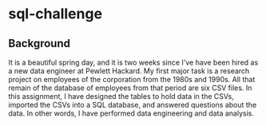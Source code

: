 # sql-challenge


## Background
It is a beautiful spring day, and it is two weeks since I've have been hired as a new data engineer at Pewlett Hackard. My first major task is a research project on employees of the corporation from the 1980s and 1990s. All that remain of the database of employees from that period are six CSV files.
In this assignment, I have designed the tables to hold data in the CSVs, imported the CSVs into a SQL database, and answered questions about the data. In other words, I have performed data engineering and data analysis.

